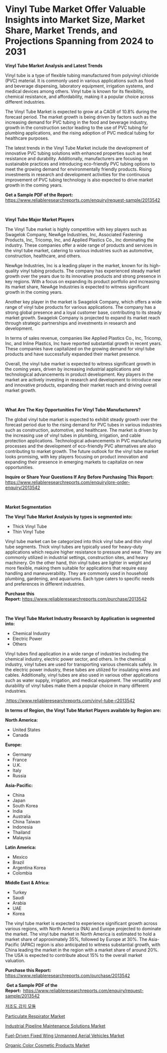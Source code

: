 <p><h1>Vinyl Tube Market Offer Valuable Insights into Market Size, Market Share, Market Trends, and Projections Spanning from 2024 to 2031</h1></p><p><strong>Vinyl Tube Market Analysis and Latest Trends</strong></p>
<p><p>Vinyl tube is a type of flexible tubing manufactured from polyvinyl chloride (PVC) material. It is commonly used in various applications such as food and beverage dispensing, laboratory equipment, irrigation systems, and medical devices among others. Vinyl tube is known for its flexibility, chemical resistance, and affordability, making it a popular choice across different industries.</p><p>The Vinyl Tube Market is expected to grow at a CAGR of 10.8% during the forecast period. The market growth is being driven by factors such as the increasing demand for PVC tubing in the food and beverage industry, growth in the construction sector leading to the use of PVC tubing for plumbing applications, and the rising adoption of PVC medical tubing for healthcare purposes.</p><p>The latest trends in the Vinyl Tube Market include the development of innovative PVC tubing solutions with enhanced properties such as heat resistance and durability. Additionally, manufacturers are focusing on sustainable practices and introducing eco-friendly PVC tubing options to meet the growing demand for environmentally friendly products. Rising investments in research and development activities for the continuous improvement of PVC tubing technology is also expected to drive market growth in the coming years.</p></p>
<p><strong>Get a Sample PDF of the Report:&nbsp;</strong> <a href="https://www.reliableresearchreports.com/enquiry/request-sample/2013542">https://www.reliableresearchreports.com/enquiry/request-sample/2013542</a></p>
<p>&nbsp;</p>
<p><strong>Vinyl Tube Major Market Players</strong></p>
<p><p>The Vinyl Tube market is highly competitive with key players such as Swagelok Company, NewAge Industries, Inc, Associated Fastening Products, Inc, Tricomp, Inc, and Applied Plastics Co., Inc dominating the industry. These companies offer a wide range of products and services in the vinyl tube market, catering to various industries such as automotive, construction, healthcare, and others.</p><p>NewAge Industries, Inc is a leading player in the market, known for its high-quality vinyl tubing products. The company has experienced steady market growth over the years due to its innovative products and strong presence in key regions. With a focus on expanding its product portfolio and increasing its market share, NewAge Industries is expected to witness significant growth in the coming years.</p><p>Another key player in the market is Swagelok Company, which offers a wide range of vinyl tube products for various applications. The company has a strong global presence and a loyal customer base, contributing to its steady market growth. Swagelok Company is projected to expand its market reach through strategic partnerships and investments in research and development.</p><p>In terms of sales revenue, companies like Applied Plastics Co., Inc, Tricomp, Inc, and Inline Plastics, Inc have reported substantial growth in recent years. These companies have capitalized on the growing demand for vinyl tube products and have successfully expanded their market presence.</p><p>Overall, the vinyl tube market is expected to witness significant growth in the coming years, driven by increasing industrial applications and technological advancements in product development. Key players in the market are actively investing in research and development to introduce new and innovative products, expanding their market reach and driving overall market growth.</p></p>
<p>&nbsp;</p>
<p><strong>What Are The Key Opportunities For Vinyl Tube Manufacturers?</strong></p>
<p><p>The global vinyl tube market is expected to exhibit steady growth over the forecast period due to the rising demand for PVC tubes in various industries such as construction, automotive, and healthcare. The market is driven by the increasing use of vinyl tubes in plumbing, irrigation, and cable protection applications. Technological advancements in PVC manufacturing processes and the development of eco-friendly PVC alternatives are also contributing to market growth. The future outlook for the vinyl tube market looks promising, with key players focusing on product innovation and expanding their presence in emerging markets to capitalize on new opportunities.</p></p>
<p><strong>Inquire or Share Your Questions If Any Before Purchasing This Report:</strong> <a href="https://www.reliableresearchreports.com/enquiry/pre-order-enquiry/2013542">https://www.reliableresearchreports.com/enquiry/pre-order-enquiry/2013542</a></p>
<p>&nbsp;</p>
<p><strong>Market Segmentation</strong></p>
<p><strong>The Vinyl Tube Market Analysis by types is segmented into:</strong></p>
<p><ul><li>Thick Vinyl Tube</li><li>Thin Vinyl Tube</li></ul></p>
<p><p>Vinyl tube market can be categorized into thick vinyl tube and thin vinyl tube segments. Thick vinyl tubes are typically used for heavy-duty applications which require higher resistance to pressure and wear. They are commonly utilized in industrial settings, construction sites, and heavy machinery. On the other hand, thin vinyl tubes are lighter in weight and more flexible, making them suitable for applications that require easy handling and maneuverability. They are commonly used in household plumbing, gardening, and aquariums. Each type caters to specific needs and preferences in different industries.</p></p>
<p><strong>Purchase this Report:&nbsp;</strong><a href="https://www.reliableresearchreports.com/purchase/2013542">https://www.reliableresearchreports.com/purchase/2013542</a></p>
<p>&nbsp;</p>
<p><strong>The Vinyl Tube Market Industry Research by Application is segmented into:</strong></p>
<p><ul><li>Chemical Industry</li><li>Electric Power</li><li>Others</li></ul></p>
<p><p>Vinyl tubes find application in a wide range of industries including the chemical industry, electric power sector, and others. In the chemical industry, vinyl tubes are used for transporting various chemicals safely. In the electric power industry, these tubes are utilized for insulating wires and cables. Additionally, vinyl tubes are also used in various other applications such as water supply, irrigation, and medical equipment. The versatility and durability of vinyl tubes make them a popular choice in many different industries.</p></p>
<p><a href="https://www.reliableresearchreports.com/vinyl-tube-r2013542">&nbsp;https://www.reliableresearchreports.com/vinyl-tube-r2013542</a></p>
<p><strong>In terms of Region, the Vinyl Tube Market Players available by Region are:</strong></p>
<p>
    <p> <strong> North America: </strong>
        <ul>
            <li>United States</li>
            <li>Canada</li>
        </ul>
        </p> 
    <p> <strong> Europe: </strong>
        <ul>
            <li>Germany</li>
            <li>France</li>
            <li>U.K.</li>
            <li>Italy</li>
            <li>Russia</li>
        </ul>
        </p> 
    <p> <strong> Asia-Pacific: </strong>
        <ul>
            <li>China</li>
            <li>Japan</li>
            <li>South Korea</li>
            <li>India</li>
            <li>Australia</li>
            <li>China Taiwan</li>
            <li>Indonesia</li>
            <li>Thailand</li>
            <li>Malaysia</li>
        </ul>
        </p> 
    <p> <strong> Latin America: </strong>
        <ul>
            <li>Mexico</li>
            <li>Brazil</li>
            <li>Argentina Korea</li>
            <li>Colombia</li>
        </ul>
        </p> 
    <p> <strong> Middle East & Africa: </strong>
        <ul>
            <li>Turkey</li>
            <li>Saudi</li>
            <li>Arabia</li>
            <li>UAE</li>
            <li>Korea</li>
        </ul>
    </p>
    </p>
<p><p>The vinyl tube market is expected to experience significant growth across various regions, with North America (NA) and Europe projected to dominate the market. The vinyl tube market in North America is estimated to hold a market share of approximately 35%, followed by Europe at 30%. The Asia-Pacific (APAC) region is also anticipated to witness substantial growth, with China leading the market in the region with a market share of around 20%. The USA is expected to contribute about 15% to the overall market valuation.</p></p>
<p><strong>Purchase this Report: </strong><a href="https://www.reliableresearchreports.com/purchase/2013542">https://www.reliableresearchreports.com/purchase/2013542</a></p>
<p>&nbsp;<strong>Get a Sample PDF of the Report:&nbsp;&nbsp;</strong><a href="https://www.reliableresearchreports.com/enquiry/request-sample/2013542">https://www.reliableresearchreports.com/enquiry/request-sample/2013542</a></p>
<p><strong></strong></p>
<p><p><a href="https://medium.com/@daishafarnaz_29657/%EC%A0%80%EC%A1%B0%EB%8F%84-%EA%B0%90%EC%A7%80-%EB%AA%A8%EB%93%88-%EC%8B%9C%EC%9E%A5-%EC%8B%9C%EC%9E%A5-%EC%A0%90%EC%9C%A0%EC%9C%A8-%EC%8B%9C%EC%9E%A5-%EB%8F%99%ED%96%A5-%EA%B7%B8%EB%A6%AC%EA%B3%A0-%EB%AF%B8%EB%9E%98-%EC%84%B1%EC%9E%A5-%EC%A1%B0%EC%82%AC-%EC%A4%91-e8b74c2d13f3">저조도 감지 모듈</a></p><p><a href="https://www.linkedin.com/pulse/particulate-respirator-industry-analysis-report-its-market-size-ulx4c">Particulate Respirator Market</a></p><p><a href="https://github.com/gcimaudf65/Market-Research-Report-List-1/blob/main/industrial-pipeline-maintenance-solutions-market.md">Industrial Pipeline Maintenance Solutions Market</a></p><p><a href="https://issuu.com/reportprime-2/docs/fuel-driven-fixed-wing-unmanned-aerial-vehicles-ma">Fuel-Driven Fixed Wing Unmanned Aerial Vehicles Market</a></p><p><a href="https://www.linkedin.com/pulse/organic-color-cosmetic-products-market-outlook-complete-industry-xkpec">Organic Color Cosmetic Products Market</a></p></p>